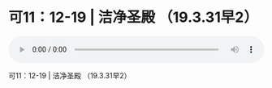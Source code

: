 # 可11：12-19 | 洁净圣殿 （19.3.31早2）

<audio style="width: 100%;" preload="false" controls controlslist="nodownload"><source src="http://file.simai.life/audio/mp3/old/27466.mp3" type="audio/mpeg">Your browser does not support the audio element.</audio>


<p>可11：12-19 | 洁净圣殿 （19.3.31早2）</p>